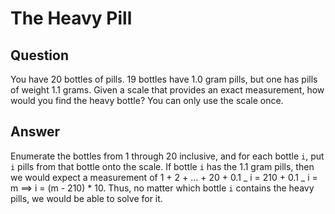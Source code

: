 # The Heavy Pill

## Question

You have 20 bottles of pills. 19 bottles have 1.0 gram pills, but one has pills of weight 1.1 grams. Given a scale that provides an exact measurement, how would you find the heavy bottle? You can only use the scale once.

## Answer

Enumerate the bottles from 1 through 20 inclusive, and for each bottle `i`, put `i` pills from that bottle onto the scale. If bottle `i` has the 1.1 gram pills, then we would expect a measurement of 1 + 2 + ... + 20 + 0.1 _ i = 210 + 0.1 _ i = m ==> i = (m - 210) \* 10. Thus, no matter which bottle `i` contains the heavy pills, we would be able to solve for it.
